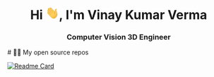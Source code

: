 <!--
**vinayver198/vinayver198** is a ✨ _special_ ✨ repository because its `README.md` (this file) appears on your GitHub profile.

Here are some ideas to get you started:

- 🔭 I’m currently working on ...
- 🌱 I’m currently learning ...
- 👯 I’m looking to collaborate on ...
- 🤔 I’m looking for help with ...
- 💬 Ask me about ...
- 📫 How to reach me: ...
- 😄 Pronouns: ...
- ⚡ Fun fact: ...
-->
<h1 align="center">Hi <img src="https://raw.githubusercontent.com/ABSphreak/ABSphreak/master/gifs/Hi.gif" width="30px" height="30px">, I'm Vinay Kumar Verma</h1>
<h3 align="center">Computer Vision 3D Engineer</h3>
# 🧑‍💻 My open source repos

[![Readme Card](https://github-readme-stats.vercel.app/api/pin/?username=vinayver198&repo=PointNet-TF-2.0&theme=radical)](https://github.com/vinayver198/PointNet-TF-2.0.git)
